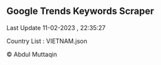 

## Google Trends Keywords Scraper 
 
Last Update 11-02-2023 , 22:35:27

Country List :
VIETNAM.json



© Abdul Muttaqin 
